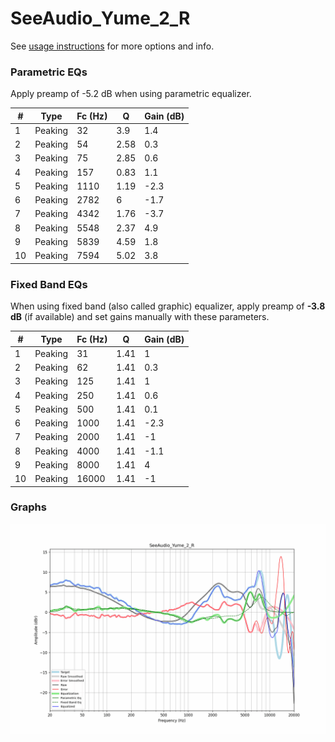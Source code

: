 # SeeAudio_Yume_2_R
See [usage instructions](https://github.com/jaakkopasanen/AutoEq#usage) for more options and info.

### Parametric EQs
Apply preamp of -5.2 dB when using parametric equalizer.

|   # | Type    |   Fc (Hz) |    Q |   Gain (dB) |
|-----|---------|-----------|------|-------------|
|   1 | Peaking |        32 | 3.9  |         1.4 |
|   2 | Peaking |        54 | 2.58 |         0.3 |
|   3 | Peaking |        75 | 2.85 |         0.6 |
|   4 | Peaking |       157 | 0.83 |         1.1 |
|   5 | Peaking |      1110 | 1.19 |        -2.3 |
|   6 | Peaking |      2782 | 6    |        -1.7 |
|   7 | Peaking |      4342 | 1.76 |        -3.7 |
|   8 | Peaking |      5548 | 2.37 |         4.9 |
|   9 | Peaking |      5839 | 4.59 |         1.8 |
|  10 | Peaking |      7594 | 5.02 |         3.8 |

### Fixed Band EQs
When using fixed band (also called graphic) equalizer, apply preamp of **-3.8 dB** (if available) and set gains manually with these parameters.

|   # | Type    |   Fc (Hz) |    Q |   Gain (dB) |
|-----|---------|-----------|------|-------------|
|   1 | Peaking |        31 | 1.41 |         1   |
|   2 | Peaking |        62 | 1.41 |         0.3 |
|   3 | Peaking |       125 | 1.41 |         1   |
|   4 | Peaking |       250 | 1.41 |         0.6 |
|   5 | Peaking |       500 | 1.41 |         0.1 |
|   6 | Peaking |      1000 | 1.41 |        -2.3 |
|   7 | Peaking |      2000 | 1.41 |        -1   |
|   8 | Peaking |      4000 | 1.41 |        -1.1 |
|   9 | Peaking |      8000 | 1.41 |         4   |
|  10 | Peaking |     16000 | 1.41 |        -1   |

### Graphs
![](./SeeAudio_Yume_2_R.png)
